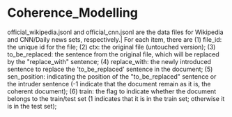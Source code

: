 # Coherence_Modelling
official_wikipedia.jsonl and official_cnn.jsonl are the data files for Wikipedia and CNN/Daily news sets, respectively.|
For each item, there are 
(1) file_id: the unique id for the file;
(2) ctx: the original file (untouched version);
(3) to_be_replaced: the sentence from the original file, which will be replaced by the "replace_with" sentence;
(4) replace_with: the newly introduced sentence to replace the 'to_be_replaced' sentence in the document;
(5) sen_position: indicating the position of the "to_be_replaced" sentence or the intruder sentence (-1 indicate that the document remain as it is, the coherent document);
(6) train: the flag to indicate whether the document belongs to the train/test set (1 indicates that it is in the train set; otherwise it is in the test set);
